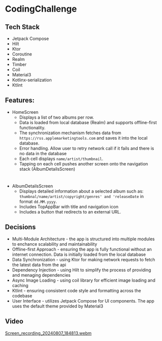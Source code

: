# CodingChallenge


## Tech Stack
- Jetpack Compose
- Hilt
- Ktor
- Coroutine
- Realm
- Timber
- Coil
- Material3
- Kotlinx-serialization
- Ktlint

## Features:
- HomeScreen
  - Displays a list of two albums per row.
  - Data is loaded from local database (Realm) and supports offline-first functionality.
  - The synchronization mechanism fetches data from `https://rss.applemarketingtools.com` and saves it into the local database.
  - Error handling. Allow user to retry network call if it fails and there is no data in the database
  - Each cell displays `name/artist/thumbnail`.
  - Tapping on each cell pushes another screen onto the navigation stack (AlbumDetailsScreen)
 # 
- AlbumDetailsScreen
    -  Displays detailed information about a selected album such as: `thumbnal/name/artist/copyright/genres' and 'releaseDate` in format `dd.MM.yyyy`.
    -  Includes TopAppBar with title and navigation icon
    -  Includes a button that redirects to an external URL.

## Decisions
- Multi-Module Architecture - the app is structured into multiple modules to enchance scalability and maintainability
- Offline-first Approach - ensuring the app is fully functional without an internet connection. Data is initially loaded from the local database
- Data Synchronization - using Ktor for making network requests to fetch the latest data from the api
- Dependency Injection - using Hilt to simplify the process of providing and menaging dependencies
- Async Image Loading - using coil library for efficient image loading and caching
- Ktlint - ensuring consistent code style and formatting across the codebase
- User Interface - utilizes Jetpack Compose for UI components. The app uses the default theme provided by Material3

## Video
[Screen_recording_20240807_184813.webm](https://github.com/user-attachments/assets/5f960f03-f187-4523-90b0-5b9f749e5df9)
